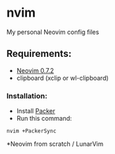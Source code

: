 # nvim
My personal Neovim config files

## Requirements:
- [Neovim 0.7.2](https://github.com/neovim/neovim/releases/)
- clipboard (xclip or wl-clipboard)

### Installation:
- Install [Packer](https://github.com/wbthomason/packer.nvim)
- Run this command:
```shell
nvim +PackerSync
```

*Neovim from scratch / LunarVim
